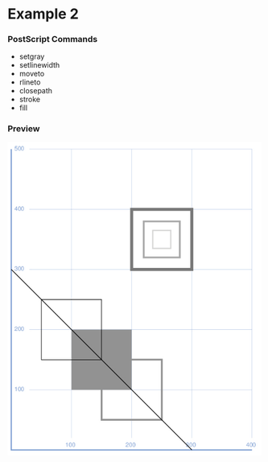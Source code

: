 # Example 2

### PostScript Commands

  - setgray
  - setlinewidth
  - moveto
  - rlineto
  - closepath
  - stroke
  - fill

### Preview
![Example 1](https://github.com/IvanSostarko/postscript-examples/blob/master/Example2/Example2.jpg)
